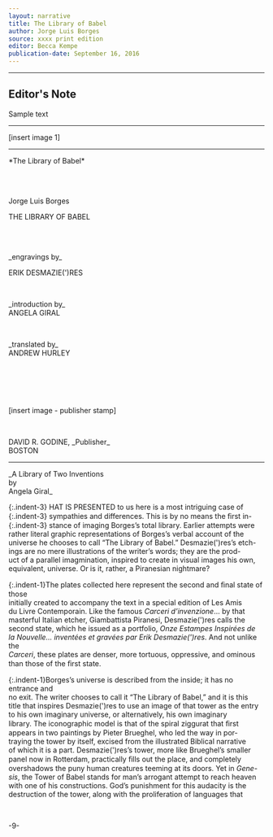 ```yaml
---
layout: narrative
title: The Library of Babel
author: Jorge Luis Borges
source: xxxx print edition
editor: Becca Kempe
publication-date: September 16, 2016
---
```


---

## Editor's Note
Sample text

---

[insert image 1]

---

<p class="centered">
*The Library of Babel*
</p>

<br>
<br>

<a id="title-page">
<p class="centered large">Jorge Luis Borges</p>
<p class="centered larger">THE LIBRARY OF BABEL</p>
<br>
<br>
<p class="centered">_engravings by_
<br>
<p class="centered">ERIK DESMAZIE(')RES</p>
<br>
<p class="centered">_introduction by_
<br>
ANGELA GIRAL</p>
<br>
<p class="centered">_translated by_
<br>
ANDREW HURLEY</p>
<br>
<br>
<br>
<br>
<p>[insert image - publisher stamp]</p>
<br>
<p class="centered">DAVID R. GODINE, _Publisher_
<br>BOSTON</p>

---

<p class="centered">
_A Library of Two Inventions
<br>by 
<br>Angela Giral_
</p>

<p align="justify">

{:.indent-3} HAT IS PRESENTED to us here is a most intriguing case of<br>
{:.indent-3} sympathies and differences. This is by no means the ﬁrst in-<br>
{:.indent-3} stance of imaging Borges’s total library. Earlier attempts were<br>
rather literal graphic representations of Borges’s verbal account of the<br>
universe he chooses to call “The Library of Babel.” Desmazie(')res’s etch-<br>
ings are no mere illustrations of the writer’s words; they are the prod-<br>
uct of a parallel imagmination, inspired to create in visual images his own, <br>
equivalent, universe. Or is it, rather, a Piranesian nightmare?<br>

{:.indent-1}The plates collected here represent the second and ﬁnal state of those <br>
initially created to accompany the text in a special edition of Les Amis<br>
du Livre Contemporain. Like the famous _Carceri d’invenzione_... by that<br>
masterful Italian etcher, Giambattista Piranesi, Desmazie(')res calls the<br>
second state, which he issued as a portfolio, _Onze Estampes Inspirées de<br>
la Nouvelle... inventées et gravées par Erik Desmazie(')res_. And not unlike the<br>
_Carceri_, these plates are denser, more tortuous, oppressive, and ominous<br>
than those of the ﬁrst state.<br>

{:.indent-1}Borges’s universe is described from the inside; it has no entrance and<br>
no exit. The writer chooses to call it “The Library of Babel,” and it is this<br>
title that inspires Desmazie(')res to use an image of that tower as the entry<br> 
to his own imaginary universe, or alternatively, his own imaginary<br>
library. The iconographic model is that of the spiral ziggurat that ﬁrst<br>
appears in two paintings by Pieter Brueghel, who led the way in por-<br>
traying the tower by itself, excised from the illustrated Biblical narrative<br>
of which it is a part. Desmazie(')res’s tower, more like Brueghel’s smaller<br>
panel now in Rotterdam, practically ﬁlls out the place, and completely<br>
overshadows the puny human creatures teeming at its doors. Yet in _Gene-<br>
sis_, the Tower of Babel stands for man’s arrogant attempt to reach heaven <br>
with one of his constructions. God’s punishment for this audacity is the<br>
destruction of the tower, along with the proliferation of languages that<br></p>
<br>
<p class="centered">-9-</p>



